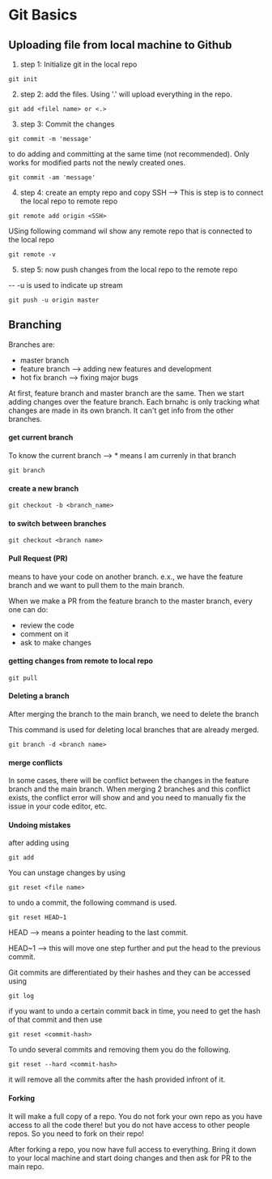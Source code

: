 # Git Basics

## Uploading file from local machine to Github

1. step 1:
Initialize git in the local repo

```
git init
```

2. step 2:
add the files. Using '.' will upload everything in the repo.

```
git add <filel name> or <.>
```

3. step 3:
Commit the changes

```
git commit -m 'message'
```

to do adding and committing at the same time (not recommended). Only works for modified parts not the newly created ones.

```
git commit -am 'message'
```

4. step 4:
create an empty repo and copy SSH --> This is step is to connect the local repo to remote repo

```
git remote add origin <SSH>
```

USing following command wil show any remote repo that is connected to the local repo

```
git remote -v
```

5. step 5:
now push changes from the local repo to the remote repo 

-- -u is used to indicate up stream

```
git push -u origin master
```

## Branching 

Branches are:
* master branch 
* feature branch --> adding new features and development
* hot fix branch --> fixing major bugs

At first, feature branch and master branch are the same. Then we start adding changes over the feature branch. Each brnahc is only tracking what changes are made in its own branch. It can't get info from the other branches.


#### get current branch
To know the current branch --> * means I am currenly in that branch

```
git branch
```

#### create a new branch

``` 
git checkout -b <branch_name>
```

#### to switch between branches


```
git checkout <branch name>
```

#### Pull Request (PR)
means to have your code on another branch. e.x., we have the feature branch and we want to pull them to the main branch.

When we make a PR from the feature branch to the master branch, every one can do:
* review the code
* comment on it
* ask to make changes


#### getting changes from remote to local repo

```
git pull
```

#### Deleting a branch
After merging the branch to the main branch, we need to delete the branch

This command is used for deleting local branches that are already merged.

```
git branch -d <branch name>
```

#### merge conflicts
In some cases, there will be conflict between the changes in the feature branch and the main branch. When merging 2 branches and this conflict exists, the conflict error will show and and you need to manually fix the issue in your code editor, etc. 


#### Undoing mistakes
after adding using 

```
git add 
```

You can unstage changes by using 

```
git reset <file name>
```

to undo a commit, the following command is used.

```
git reset HEAD~1
```

HEAD --> means a pointer heading to the last commit. 

HEAD~1 --> this will move one step further and put the head to the previous commit. 

Git commits are differentiated by their hashes and they can be accessed using 

```
git log
```

if you want to undo a certain commit back in time, you need to get the hash of that commit and then use

```
git reset <commit-hash>
```

To undo several commits and removing them you do the following.

```
git reset --hard <commit-hash>
```
it will remove all the commits after the hash provided infront of it.


#### Forking

It will make a full copy of a repo. You do not fork your own repo as you have access to all the code there! but you do not have access to other people repos. So you need to fork on their repo!

After forking a repo, you now have full access to everything. Bring it down to your local machine and start doing changes and then ask for PR to the main repo.






























































